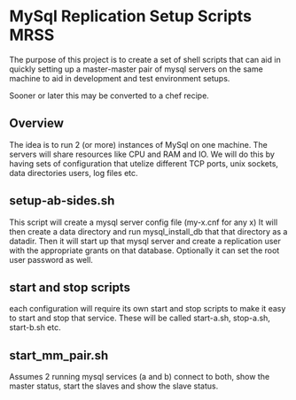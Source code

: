 MySql Replication Setup Scripts MRSS
====================================
The purpose of this project is to create a set of shell scripts that can aid in quickly setting up a master-master pair of mysql servers
on the same machine to aid in development and test environment setups.

Sooner or later this may be converted to a chef recipe.  

Overview
--------
The idea is to run 2 (or more) instances of MySql on one machine. The servers will share resources like CPU and RAM and IO. We will do
this by having sets of configuration that utelize different TCP ports, unix sockets, data directories users, log files etc.

setup-ab-sides.sh
-----------------
This script will create a mysql server config file (my-x.cnf for any x)
It will then create a data directory and run mysql_install_db that that directory as a datadir.  Then it will start up that mysql server
and create a replication user with the appropriate grants on that database. Optionally it can set the root user password as well.

start and stop scripts
-----------------------
each configuration will require its own start and stop scripts to make it easy to start and stop that service. These will be called
start-a.sh, stop-a.sh, start-b.sh etc.

start_mm_pair.sh
--
Assumes 2 running mysql services (a and b) connect to both, show the master status, start the slaves and show the slave status.







